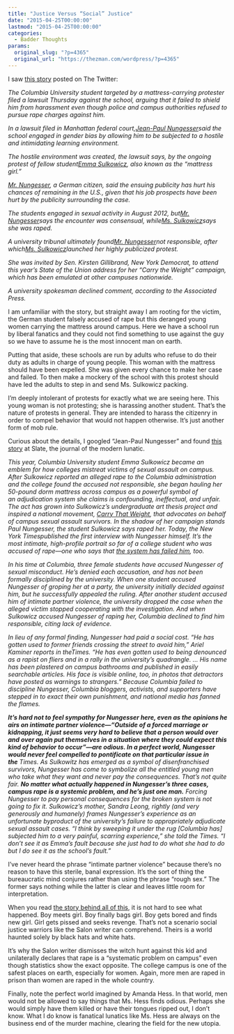 ```yaml
---
title: "Justice Versus “Social” Justice"
date: "2015-04-25T00:00:00"
lastmod: "2015-04-25T00:00:00"
categories:
  - Badder Thoughts
params:
  original_slug: "?p=4365"
  original_url: "https://thezman.com/wordpress/?p=4365"
---
```


I saw <a
href="http://www.washingtontimes.com/news/2015/apr/23/male-columbia-student-mattress-girl-case-sues-univ/#ixzz3YETDSNlv"
rel="noopener" target="_blank">this story</a> posted on The Twitter:

*The Columbia University student targeted by a mattress-carrying
protester filed a lawsuit Thursday against the school, arguing that it
failed to shield him from harassment even though police and campus
authorities refused to pursue rape charges against him.*

*In a lawsuit filed in Manhattan federal court,[Jean-Paul
Nungesser](http://www.washingtontimes.com/topics/jean-paul-nungesser/)said
the school engaged in gender bias by allowing him to be subjected to a
hostile and intimidating learning environment.*

*The hostile environment was created, the lawsuit says, by the ongoing
protest of fellow student[Emma
Sulkowicz](http://www.washingtontimes.com/topics/emma-sulkowicz/), also
known as the “mattress girl.”*

*[Mr.
Nungesser](http://www.washingtontimes.com/topics/jean-paul-nungesser/),
a German citizen, said the ensuing publicity has hurt his chances of
remaining in the U.S., given that his job prospects have been hurt by
the publicity surrounding the case.*

*The students engaged in sexual activity in August 2012, but[Mr.
Nungesser](http://www.washingtontimes.com/topics/jean-paul-nungesser/)says
the encounter was consensual, while[Ms.
Sulkowicz](http://www.washingtontimes.com/topics/emma-sulkowicz/)says
she was raped.*

*A university tribunal ultimately found[Mr.
Nungesser](http://www.washingtontimes.com/topics/jean-paul-nungesser/)not
responsible, after which[Ms.
Sulkowicz](http://www.washingtontimes.com/topics/emma-sulkowicz/)launched
her highly publicized protest.*

*She was invited by Sen. Kirsten Gillibrand, New York Democrat, to
attend this year’s State of the Union address for her “Carry the Weight”
campaign, which has been emulated at other campuses nationwide.*

*A university spokesman declined comment, according to the Associated
Press.*

I am unfamiliar with the story, but straight away I am rooting for the
victim, the German student falsely accused of rape but this deranged
young women carrying the mattress around campus. Here we have a school
run by liberal fanatics and they could not find something to use against
the guy so we have to assume he is the most innocent man on earth.

Putting that aside, these schools are run by adults who refuse to do
their duty as adults in charge of young people. This woman with the
mattress should have been expelled. She was given every chance to make
her case and failed. To then make a mockery of the school with this
protest should have led the adults to step in and send Ms. Sulkowicz
packing.

I’m deeply intolerant of protests for exactly what we are seeing here.
This young woman is not protesting; she is harassing another student.
That’s the nature of protests in general. They are intended to harass
the citizenry in order to compel behavior that would not happen
otherwise. It’s just another form of mob rule.

Curious about the details, I googled “Jean-Paul Nungesser” and found <a
href="http://www.slate.com/blogs/xx_factor/2014/12/22/paul_nungesser_meet_the_accused_columbia_student_at_the_center_of_emma_sulkowicz.html"
rel="noopener" target="_blank">this story</a> at Slate, the journal of
the modern lunatic.

*This year, Columbia University student Emma Sulkowicz became an emblem
for how colleges mistreat victims of sexual assault on campus. After
Sulkowicz reported an alleged rape to the Columbia administration and
the college found the accused not responsible, she began hauling her
50-pound dorm mattress across campus as a powerful symbol of
an adjudication system she claims is confounding, ineffectual, and
unfair. The act has grown into Sulkowicz’s undergraduate art thesis
project and inspired a national
movement,<span class="Apple-converted-space"> </span>[Carry That
Weight](http://www.slate.com/blogs/xx_factor/2014/10/30/carry_that_weight_emma_sulkowicz_s_mattress_becomes_a_national_movement.html),
that advocates on behalf of campus sexual assault survivors. In the
shadow of her campaign stands Paul Nungesser, the student Sulkowicz says
raped her. Today, the<span class="Apple-converted-space"> </span>New
York Timespublished the first interview with Nungesser himself. It’s the
most intimate, high-profile portrait so far of a college student who was
accused of rape—one who says
that<span class="Apple-converted-space"> </span><a
href="http://www.nytimes.com/2014/12/22/nyregion/accusers-and-the-accused-crossing-paths-at-columbia.html"
rel="noopener" target="_blank">the system has failed him</a>, too.*

*In his time at Columbia, three female students have accused Nungesser
of sexual misconduct. He’s denied each accusation, and has not been
formally disciplined by the university. When one student accused
Nungesser of groping her at a party, the university initially decided
against him, but he successfully appealed the ruling. After another
student accused him of intimate partner violence, the university dropped
the case when the alleged victim stopped cooperating with the
investigation. And when Sulkowicz accused Nungesser of raping her,
Columbia declined to find him responsible, citing lack of evidence.*

*In lieu of any formal finding, Nungesser had paid a social cost. “He
has gotten used to former friends crossing the street to avoid him,”
Ariel Kaminer reports in theTimes. “He has even gotten used to being
denounced as a rapist on fliers and in a rally in the university’s
quadrangle. … His name has been plastered on campus bathrooms and
published in easily searchable articles. His face is visible online,
too, in photos that detractors have posted as warnings to strangers.”
Because Columbia failed to discipline Nungesser, Columbia bloggers,
activists, and supporters have stepped in to exact their own punishment,
and national media has fanned the flames.*

***It’s hard not to feel sympathy for Nungesser here, even as the
opinions he airs on intimate partner violence—“Outside of a forced
marriage or kidnapping, it just seems very hard to believe that a person
would over and over again put themselves in a situation where they could
expect this kind of behavior to occur”—are odious. In a perfect world,
Nungesser would never feel compelled to pontificate on that particular
issue in the**<span class="Apple-converted-space"> </span>Times. As
Sulkowitz has emerged as a symbol of disenfranchised survivors,
Nungesser has come to symbolize all the entitled young men who take what
they want and never pay the consequences. That’s not quite fair. **No
matter what actually happened in Nungesser’s three cases, campus rape is
a systemic problem, and he’s just one man.** Forcing Nungesser to pay
personal consequences for the broken system is not going to fix it.
Sulkowicz’s mother, Sandra Leong, rightly (and very generously and
humanely) frames Nungesser’s experience as an unfortunate byproduct of
the university’s failure to appropriately adjudicate sexual assault
cases. “I think by sweeping it under the rug \[Columbia has\] subjected
him to a very painful, scarring experience,” she told
the<span class="Apple-converted-space"> </span>Times. “I don’t see it as
Emma’s fault because she just had to do what she had to do but I do see
it as the school’s fault.”*

I’ve never heard the phrase “intimate partner violence” because there’s
no reason to have this sterile, banal expression. It’s the sort of thing
the bureaucratic mind conjures rather than using the phrase “rough sex.”
The former says nothing while the latter is clear and leaves little room
for interpretation.

When you read <a
href="http://www.thedailybeast.com/articles/2015/02/03/columbia-student-i-didn-t-rape-her.html"
rel="noopener" target="_blank">the story behind all of this</a>, it is
not hard to see what happened. Boy meets girl. Boy finally bags girl.
Boy gets bored and finds new girl. Girl gets pissed and seeks revenge.
That’s not a scenario social justice warriors like the Salon writer can
comprehend. Theirs is a world haunted solely by black hats and white
hats.

It’s why the Salon writer dismisses the witch hunt against this kid and
unilaterally declares that rape is a “systematic problem on campus” even
though statistics show the exact opposite. The college campus is one of
the safest places on earth, especially for women. Again, more men are
raped in prison than women are raped in the whole country.

Finally, note the perfect world imagined by Amanda Hess. In that world,
men would not be allowed to say things that Ms. Hess finds odious.
Perhaps she would simply have them killed or have their tongues ripped
out, I don’t know. What I do know is fanatical lunatics like Ms. Hess
are always on the business end of the murder machine, clearing the field
for the new utopia.

